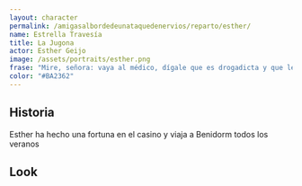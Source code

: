 ```yaml
---
layout: character
permalink: /amigasalbordedeunataquedenervios/reparto/esther/
name: Estrella Travesía
title: La Jugona
actor: Esther Geijo
image: /assets/portraits/esther.png
frase: "Mire, señora: vaya al médico, dígale que es drogadicta y que le extienda una receta."
color: "#BA2362"
---
```


## Historia

Esther ha hecho una fortuna en el casino y viaja a Benidorm todos los veranos

## Look

